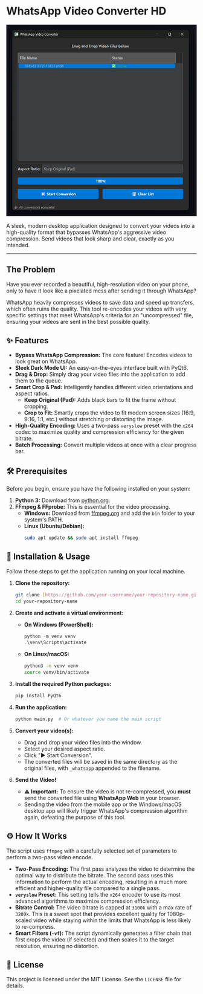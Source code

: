 # WhatsApp Video Converter HD

![App Screenshot](./assets/app-screenshot.png)

A sleek, modern desktop application designed to convert your videos into a high-quality format that bypasses WhatsApp's aggressive video compression. Send videos that look sharp and clear, exactly as you intended.

---

## The Problem

Have you ever recorded a beautiful, high-resolution video on your phone, only to have it look like a pixelated mess after sending it through WhatsApp?

WhatsApp heavily compresses videos to save data and speed up transfers, which often ruins the quality. This tool re-encodes your videos with very specific settings that meet WhatsApp's criteria for an "uncompressed" file, ensuring your videos are sent in the best possible quality.

## ✨ Features

* **Bypass WhatsApp Compression:** The core feature! Encodes videos to look great on WhatsApp.
* **Sleek Dark Mode UI:** An easy-on-the-eyes interface built with PyQt6.
* **Drag & Drop:** Simply drag your video files into the application to add them to the queue.
* **Smart Crop & Pad:** Intelligently handles different video orientations and aspect ratios.
    * **Keep Original (Pad):** Adds black bars to fit the frame without cropping.
    * **Crop to Fit:** Smartly crops the video to fit modern screen sizes (16:9, 9:16, 1:1, etc.) without stretching or distorting the image.
* **High-Quality Encoding:** Uses a two-pass `veryslow` preset with the `x264` codec to maximize quality and compression efficiency for the given bitrate.
* **Batch Processing:** Convert multiple videos at once with a clear progress bar.

## 🛠️ Prerequisites

Before you begin, ensure you have the following installed on your system:

1.  **Python 3:** Download from [python.org](https://www.python.org/downloads/).
2.  **FFmpeg & FFprobe:** This is essential for the video processing.
    * **Windows:** Download from [ffmpeg.org](https://ffmpeg.org/download.html) and add the `bin` folder to your system's PATH.
    * **Linux (Ubuntu/Debian):**
        ```bash
        sudo apt update && sudo apt install ffmpeg
        ```

## 🚀 Installation & Usage

Follow these steps to get the application running on your local machine.

1.  **Clone the repository:**
    ```bash
    git clone [https://github.com/your-username/your-repository-name.git](https://github.com/your-username/your-repository-name.git)
    cd your-repository-name
    ```

2.  **Create and activate a virtual environment:**
    * **On Windows (PowerShell):**
        ```powershell
        python -m venv venv
        .\venv\Scripts\activate
        ```
    * **On Linux/macOS:**
        ```bash
        python3 -m venv venv
        source venv/bin/activate
        ```

3.  **Install the required Python packages:**
    ```bash
    pip install PyQt6
    ```

4.  **Run the application:**
    ```bash
    python main.py  # Or whatever you name the main script
    ```

5.  **Convert your video(s):**
    * Drag and drop your video files into the window.
    * Select your desired aspect ratio.
    * Click "▶️ Start Conversion".
    * The converted files will be saved in the same directory as the original files, with `_whatsapp` appended to the filename.

6.  **Send the Video!**
    * **⚠️ Important:** To ensure the video is not re-compressed, you **must** send the converted file using **WhatsApp Web** in your browser.
    * Sending the video from the mobile app or the Windows/macOS desktop app will likely trigger WhatsApp's compression algorithm again, defeating the purpose of this tool.

## ⚙️ How It Works

The script uses `ffmpeg` with a carefully selected set of parameters to perform a two-pass video encode.

* **Two-Pass Encoding:** The first pass analyzes the video to determine the optimal way to distribute the bitrate. The second pass uses this information to perform the actual encoding, resulting in a much more efficient and higher-quality file compared to a single pass.
* **`veryslow` Preset:** This setting tells the `x264` encoder to use its most advanced algorithms to maximize compression efficiency.
* **Bitrate Control:** The video bitrate is capped at `3100k` with a max rate of `3200k`. This is a sweet spot that provides excellent quality for 1080p-scaled video while staying within the limits that WhatsApp is less likely to re-compress.
* **Smart Filters (`-vf`):** The script dynamically generates a filter chain that first crops the video (if selected) and then scales it to the target resolution, ensuring no distortion.

## 📄 License

This project is licensed under the MIT License. See the `LICENSE` file for details.
